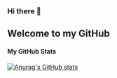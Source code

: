 ### Hi there 👋

## Welcome to my GitHub

#### My GitHub Stats

[![Anurag's GitHub stats](https://github-readme-stats-delta-two-44.vercel.app/api?username=Victor-Danilov&show_icons=true&theme=transparent&hide=issues,stars)](https://github.com/Victor-Danilov/github-readme-stats)
